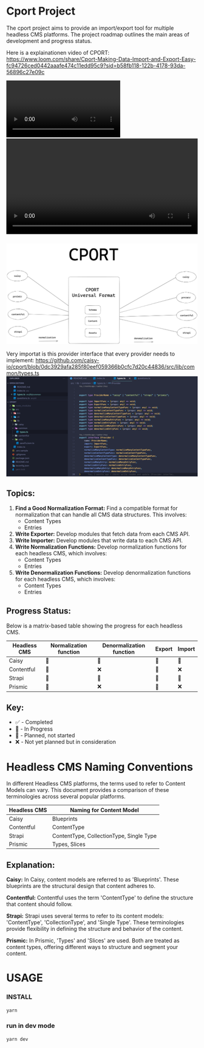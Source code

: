 # Cport Project

The cport project aims to provide an import/export tool for multiple headless CMS platforms. The project roadmap outlines the main areas of development and progress status.

Here is a explainationen video of CPORT: 
https://www.loom.com/share/Cport-Making-Data-Import-and-Export-Easy-fc94726ced0442aaafe474c11edd95c9?sid=b58fb118-122b-4178-93da-56896c27e09c

<video src="LINK" controls="controls" style="max-width: 730px;">
</video>

<div style="position: relative; padding-bottom: 51.9730510105871%; height: 0;"><video src="./assets/explain_video.mp4" style="width:100%" controls="controls" >
</video></div>

![cport overview](./assets/cport.png)

Very importat is this provider interface that every provider needs to implement: https://github.com/caisy-io/cport/blob/0dc3929afa285f80eef059366b0cfc7d20c44836/src/lib/common/types.ts
![provider](./assets/provider_interface.png)


## Topics:

1. **Find a Good Normalization Format:** Find a compatible format for normalization that can handle all CMS data structures. This involves:
   - Content Types
   - Entries
2. **Write Exporter:** Develop modules that fetch data from each CMS API.
3. **Write Importer:** Develop modules that write data to each CMS API.
4. **Write Normalization Functions:** Develop normalization functions for each headless CMS, which involves:
   - Content Types
   - Entries
5. **Write Denormalization Functions:** Develop denormalization functions for each headless CMS, which involves:
   - Content Types
   - Entries

## Progress Status:

Below is a matrix-based table showing the progress for each headless CMS.

| Headless CMS | Normalization function | Denormalization function | Export | Import |
| ------------ | ---------------------- | ------------------------ | ------ | ------ |
| Caisy        | 🚧                     | 🚧                       | 🚧     | 🚧     |
| Contentful   | 🚧                     | ❌                       | 🚧     | ❌     |
| Strapi       | 📅                     | 📅                       | 📅     | 📅     |
| Prismic      | 🚧                     | ❌                       | 🚧     | ❌     |

## Key:

- ✅ - Completed
- 🚧 - In Progress
- 📅 - Planned, not started
- ❌ - Not yet planned but in consideration

# Headless CMS Naming Conventions

In different Headless CMS platforms, the terms used to refer to Content Models can vary. This document provides a comparison of these terminologies across several popular platforms.

| Headless CMS | Naming for Content Model                 |
| ------------ | ---------------------------------------- |
| Caisy        | Blueprints                               |
| Contentful   | ContentType                              |
| Strapi       | ContentType, CollectionType, Single Type |
| Prismic      | Types, Slices                            |

## Explanation:

**Caisy:** In Caisy, content models are referred to as 'Blueprints'. These blueprints are the structural design that content adheres to.

**Contentful:** Contentful uses the term 'ContentType' to define the structure that content should follow.

**Strapi:** Strapi uses several terms to refer to its content models: 'ContentType', 'CollectionType', and 'Single Type'. These terminologies provide flexibility in defining the structure and behavior of the content.

**Prismic:** In Prismic, 'Types' and 'Slices' are used. Both are treated as content types, offering different ways to structure and segment your content.

# USAGE

### INSTALL

```bash
yarn
```

### run in dev mode

```bash
yarn dev
```
